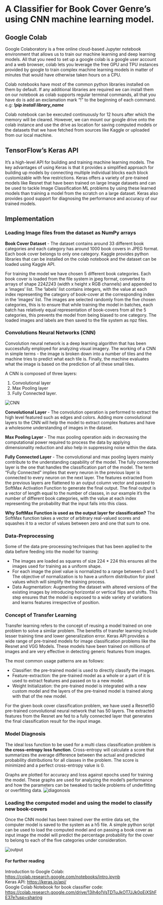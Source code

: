 
<h1>A Classifier for Book Cover Genre’s using CNN machine learning model.</h1>



<h2>Google Colab</h2>

Google Colaboratory is a free online cloud-based Jupyter notebook environment that allows us to train our machine learning and deep learning models. All that you need to set up a google colab is a google user account and a web browser, colab lets you leverage the free GPU and TPU instances provided by google to train complex machine learning models in matter of minutes that would have otherwise taken hours on a CPU. 

Colab notebooks have most of the common python libraries installed on them by default. If any additional libraries are required we can install them on our notebook as colab supports regular terminal commands, all that you have do is add an exclamation mark “!” to the beginning of each command. e.g: <b><i>!pip install library_name</i></b>

Colab notebook can be executed continuously for 12 hours after which the memory will be cleared. However, we can mount our google drive onto the colab instance and use the drive as location for saving computed models or the datasets that we have fetched from sources like Kaggle or uploaded from our local machine.


<h2>TensorFlow’s Keras API</h2>

It’s a high-level API for building and training machine learning models. The key advantages of using Keras is that it provides a simplified approach for building up models by connecting multiple individual blocks each block customizable with few restrictions. Keras offers a variety of pre-trained models like Resnet that have been trained on large Image datasets and can be used to tackle Image Classification ML problems by using these learned models than training a model from the scratch on a large dataset.  Keras also provides good support for diagnosing the performance and accuracy of our trained models.










<h2>Implementation</h2>

<h3>Loading Image files from the dataset as NumPy arrays</h3>

<b>Book Cover Dataset</b> - The dataset contains around 33 different book categories and each category has around 1000 book covers in JPEG format. Each book cover belongs to only one category. Kaggle provides python libraries that can be installed on the colab notebook and the dataset can be loaded using Kaggle API.

For training the model we have chosen 5 different book categories. Each book cover is loaded from the file system in jpeg format, converted to arrays of shape 224*224*3 (width x height x RGB channels) and appended to a ‘images’ list. The ‘labels’ list contains integers, with the value at each index representing the category of book-cover at the corresponding index in the ‘images’ list. The images are selected randomly from the five chosen categories, this is to ensure that while training the model in batches, each batch has relatively equal representation of book-covers from all the 5 categories, this prevents the model from being biased to one category. The loaded images and labels are then saved to the file system as npz files.


<h3>Convolutions Neural Networks (CNN)</h3> 

Convolution neural network is a deep learning algorithm that has been successfully employed for analyzing visual imagery. The working of a CNN in simple terms - the image is broken down into a number of tiles and the machine tries to predict what each tile is. Finally, the machine evaluates what the image is based on the prediction of all these small tiles.

A CNN is composed of three layers:
<ol>
<li>Convolutional layer</li>
<li>Max Pooling layer</li>
<li>Fully Connected layer.</li></ol>

![CNN](https://user-images.githubusercontent.com/29629955/84566056-b95a8c80-ad8b-11ea-9c43-0f37663d5dc7.jpg)

<b>Convolutional Layer</b> - The convolution operation is performed to extract the high level featured such as edges and colors. Adding more convolutional layers to the CNN will help the model to extract complex features and have a wholesome understanding of images in the dataset.


<b>Max Pooling Layer</b> - The max pooling operation aids in decreasing the computational power required to process the data by applying dimensionality reduction and also help in suppressing noise within the data.


<b>Fully Connected Layer</b> - The convolutional and max pooling layers mainly contribute to the understanding capability of the model. The fully connected layer is the one that handles the classification part of the model. The term “Fully Connected” implies that every neuron in the previous layer is connected to every neuron on the next layer. The features extracted from the previous layers are flattened to an output column vector and passed to SoftMax Activation Function to generate the final output. The final output is a vector of length equal to the number of classes, in our example it’s the number of different book categories, with the value at each index representing the probability that the input falls into this class.


<b>Why SoftMax Function is used as the output layer for classification?</b>
The SoftMax function takes a vector of arbitrary real-valued scores and squashes it to a vector of values between zero and one that sum to one.








<h3>Data-Preprocessing</h3>

Some of the data pre-processing techniques that has been applied to the data before feeding into the model for training:
<ul>
<li>The images are loaded as squares of size 224 * 224 this ensures all the images used for training as a uniform shape.</li>

<li>For each image the pixel value is normalized to a range between 0 and 1. The objective of normalization is to have a uniform distribution for pixel values which will simplify the training process.</li>

<li>Data Augmentation: Augmenting the dataset with altered versions of the existing images by introducing horizontal or vertical flips and shifts. This step ensures that the model is exposed to a wide variety of variations and learns features irrespective of position.</li>
</ul>

<h3>Concept of Transfer Learning</h3>

Transfer learning refers to the concept of reusing a model trained on one problem to solve a similar problem. The benefits of transfer learning include lesser training time and lower generalization error. Keras API provides a wide range of pre-trained models for image classification problems like the Resnet and VGG Models. These models have been trained on millions of images and are very effective in detecting generic features from images.

The most common usage patterns are as follows:

<ul>
<li>Classifier: the pre-trained model is used to directly classify the images.</li>
<li>Feature-extraction: the pre-trained model as a whole or a part of it is used to extract features and passed on to a new model.</li>
<li>Weight Initialization: the pre-trained model is integrated with a new custom model and the layers of the pre-trained model is trained along with that of the new model.</li>
</ul>
For the given book cover classification problem, we have used a Resnet50 pre-trained convolutional neural network that has 50 layers. The extracted features from the Resnet are fed to a fully connected layer that generates the final classification result for the input image.





<h3>Model Diagnosis</h3>

The ideal loss function to be used for a multi class classification problem is <b>the cross-entropy loss function</b>. Cross-entropy will calculate a score that summarizes the average difference between the actual and predicted probability distributions for all classes in the problem. The score is minimized and a perfect cross-entropy value is 0.

Graphs are plotted for accuracy and loss against epochs used for training the model. These graphs are used for analyzing the model’s performance and how the parameters can be tweaked to tackle problems of underfitting or overfitting data.
![diagonosis](https://user-images.githubusercontent.com/29629955/84566151-b01def80-ad8c-11ea-94dc-2aa1d241c49f.jpg)


  

              
 
    






<h3>Loading the computed model and using the model to classify new book-covers</h3>

Once the CNN model has been trained over the entire data set, the computer model is saved to the system as a h5 file. A simple python script can be used to load the computed model and on passing a book cover as input image the model will predict the percentage probability for the cover to belong to each of the five categories under consideration.

![output](https://user-images.githubusercontent.com/29629955/84566209-1571e080-ad8d-11ea-968b-014a8f259cb4.jpg)




<h4>For further reading</h4>

Introduction to Google Colab: https://colab.research.google.com/notebooks/intro.ipynb
<br>
Keras API: https://keras.io/api/
<br>
Google Colab Notebook for book classifier code: https://colab.research.google.com/drive/13ih4o1VsTDTuJkOT7JJk0oEiXShFE37e?usp=sharing


